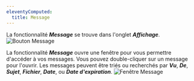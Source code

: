```yaml
---
eleventyComputed:
  title: Message
---
```

La fonctionnalité ***Message*** se trouve dans l'onglet ***Affichage***.
![Bouton Message](https://cdnweb.devolutions.net/docs/docs_en_rdm_mac_RDMMac0032.png)

La fonctionnalité ***Message*** ouvre une fenêtre pour vous permettre d'accéder à vos messages. Vous pouvez double-cliquer sur un message pour l'ouvrir. Les messages peuvent être triés ou recherchés par ***Vu***, ***De***, ***Sujet***, ***Fichier***, ***Date***, ou ***Date d'expiration***.
![Fenêtre Message](https://cdnweb.devolutions.net/docs/docs_en_rdm_mac_RDMMac0033.png)

